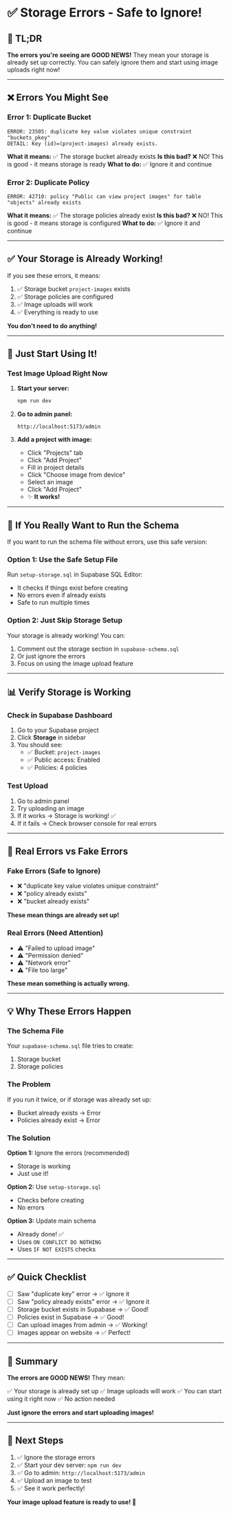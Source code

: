 # ✅ Storage Errors - Safe to Ignore!

## 🎯 TL;DR

**The errors you're seeing are GOOD NEWS!** They mean your storage is already set up correctly. You can safely ignore them and start using image uploads right now!

---

## ❌ Errors You Might See

### Error 1: Duplicate Bucket
```
ERROR: 23505: duplicate key value violates unique constraint "buckets_pkey"
DETAIL: Key (id)=(project-images) already exists.
```

**What it means:** ✅ The storage bucket already exists
**Is this bad?** ❌ NO! This is good - it means storage is ready
**What to do:** ✅ Ignore it and continue

### Error 2: Duplicate Policy
```
ERROR: 42710: policy "Public can view project images" for table "objects" already exists
```

**What it means:** ✅ The storage policies already exist
**Is this bad?** ❌ NO! This is good - it means storage is configured
**What to do:** ✅ Ignore it and continue

---

## ✅ Your Storage is Already Working!

If you see these errors, it means:

1. ✅ Storage bucket `project-images` exists
2. ✅ Storage policies are configured
3. ✅ Image uploads will work
4. ✅ Everything is ready to use

**You don't need to do anything!**

---

## 🚀 Just Start Using It!

### Test Image Upload Right Now

1. **Start your server:**
   ```bash
   npm run dev
   ```

2. **Go to admin panel:**
   ```
   http://localhost:5173/admin
   ```

3. **Add a project with image:**
   - Click "Projects" tab
   - Click "Add Project"
   - Fill in project details
   - Click "Choose image from device"
   - Select an image
   - Click "Add Project"
   - ✨ **It works!**

---

## 🔧 If You Really Want to Run the Schema

If you want to run the schema file without errors, use this safe version:

### Option 1: Use the Safe Setup File

Run `setup-storage.sql` in Supabase SQL Editor:
- It checks if things exist before creating
- No errors even if already exists
- Safe to run multiple times

### Option 2: Just Skip Storage Setup

Your storage is already working! You can:
1. Comment out the storage section in `supabase-schema.sql`
2. Or just ignore the errors
3. Focus on using the image upload feature

---

## 📊 Verify Storage is Working

### Check in Supabase Dashboard

1. Go to your Supabase project
2. Click **Storage** in sidebar
3. You should see:
   - ✅ Bucket: `project-images`
   - ✅ Public access: Enabled
   - ✅ Policies: 4 policies

### Test Upload

1. Go to admin panel
2. Try uploading an image
3. If it works → Storage is working! ✅
4. If it fails → Check browser console for real errors

---

## 🐛 Real Errors vs Fake Errors

### Fake Errors (Safe to Ignore)
- ❌ "duplicate key value violates unique constraint"
- ❌ "policy already exists"
- ❌ "bucket already exists"

**These mean things are already set up!**

### Real Errors (Need Attention)
- ⚠️ "Failed to upload image"
- ⚠️ "Permission denied"
- ⚠️ "Network error"
- ⚠️ "File too large"

**These mean something is actually wrong.**

---

## 💡 Why These Errors Happen

### The Schema File

Your `supabase-schema.sql` file tries to create:
1. Storage bucket
2. Storage policies

### The Problem

If you run it twice, or if storage was already set up:
- Bucket already exists → Error
- Policies already exist → Error

### The Solution

**Option 1:** Ignore the errors (recommended)
- Storage is working
- Just use it!

**Option 2:** Use `setup-storage.sql`
- Checks before creating
- No errors

**Option 3:** Update main schema
- Already done! ✅
- Uses `ON CONFLICT DO NOTHING`
- Uses `IF NOT EXISTS` checks

---

## ✅ Quick Checklist

- [ ] Saw "duplicate key" error → ✅ Ignore it
- [ ] Saw "policy already exists" error → ✅ Ignore it
- [ ] Storage bucket exists in Supabase → ✅ Good!
- [ ] Policies exist in Supabase → ✅ Good!
- [ ] Can upload images from admin → ✅ Working!
- [ ] Images appear on website → ✅ Perfect!

---

## 🎉 Summary

**The errors are GOOD NEWS!** They mean:

✅ Your storage is already set up
✅ Image uploads will work
✅ You can start using it right now
✅ No action needed

**Just ignore the errors and start uploading images!**

---

## 🚀 Next Steps

1. ✅ Ignore the storage errors
2. ✅ Start your dev server: `npm run dev`
3. ✅ Go to admin: `http://localhost:5173/admin`
4. ✅ Upload an image to test
5. ✅ See it work perfectly!

**Your image upload feature is ready to use! 📸**
